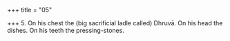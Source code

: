 +++
title = "05"

+++
5. On his chest the (big sacrificial ladle called) Dhruvā. On his head the dishes. On his teeth the pressing-stones.
